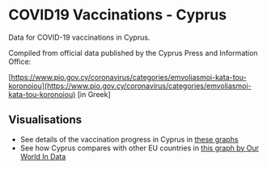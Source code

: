 # COVID19 Vaccinations - Cyprus

Data for COVID-19 vaccinations in Cyprus. 

Compiled from official data published by the Cyprus Press and Information Office: 

[https://www.pio.gov.cy/coronavirus/categories/emvoliasmoi-kata-tou-koronoiou](https://www.pio.gov.cy/coronavirus/categories/emvoliasmoi-kata-tou-koronoiou) [in Greek]

## Visualisations

- See details of the vaccination progress in Cyprus in [these graphs](https://mpanteli.github.io/covid19-vaccinations-cyprus/)
- See how Cyprus compares with other EU countries in [this graph by Our World In Data](https://ourworldindata.org/coronavirus-data-explorer?zoomToSelection=true&time=latest&country=AUT~BEL~BGR~CYP~CZE~DEU~DNK~ESP~EST~FIN~FRA~GRC~HRV~HUN~IRL~ITA~LTU~LUX~LVA~MLT~NLD~POL~PRT~ROU~SVK~SVN~SWE~EuropeanUnion&region=World&vaccinationsMetric=true&interval=total&perCapita=true&smoothing=0&pickerMetric=total_vaccinations_per_hundred&pickerSort=desc)
